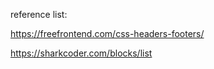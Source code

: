 reference list:

https://freefrontend.com/css-headers-footers/

https://sharkcoder.com/blocks/list

